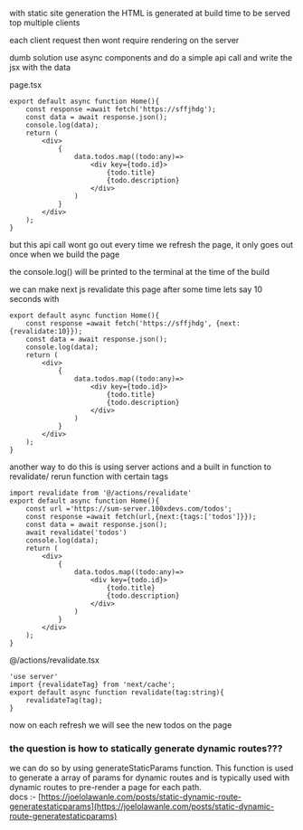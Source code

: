 with static site generation the HTML is generated at build time
to be served top multiple clients 

each client request then wont require rendering on the server

dumb solution 
use async components and do a simple api call and write the jsx with the data

page.tsx
```tsx
export default async function Home(){
	const response =await fetch('https://sffjhdg');
	const data = await response.json();
	console.log(data);
	return (
		<div>
			{
				data.todos.map((todo:any)=>
					<div key={todo.id}>
						{todo.title}
						{todo.description}	
					</div>
				)
			}
		</div>
	);
}
```

but this api call wont go out every time we refresh the page, it only goes out once when we build the page

the console.log() will be printed to the terminal at the time of the build

we can make next js revalidate this page after some time lets say 10 seconds with

```tsx
export default async function Home(){
	const response =await fetch('https://sffjhdg', {next:{revalidate:10}});
	const data = await response.json();
	console.log(data);
	return (
		<div>
			{
				data.todos.map((todo:any)=>
					<div key={todo.id}>
						{todo.title}
						{todo.description}	
					</div>
				)
			}
		</div>
	);
}
```

another way to do this is using server actions and a built in function to revalidate/ rerun function with certain tags

```tsx
import revalidate from '@/actions/revalidate'
export default async function Home(){
	const url ='https://sum-server.100xdevs.com/todos';
	const response =await fetch(url,{next:{tags:['todos']}});
	const data = await response.json();
	await revalidate('todos')
	console.log(data);
	return (
		<div>
			{
				data.todos.map((todo:any)=>
					<div key={todo.id}>
						{todo.title}
						{todo.description}	
					</div>
				)
			}
		</div>
	);
}
```

@/actions/revalidate.tsx

```tsx
'use server'
import {revalidateTag} from 'next/cache';
export default async function revalidate(tag:string){
	revalidateTag(tag);
}
```

now on each refresh we will see the new todos on the page

### the question is how to statically generate dynamic routes???

we can do so by using generateStaticParams function. This function is used to generate a array of params for dynamic routes and is typically used with dynamic routes to pre-render a page for each path.  
docs :- [https://joelolawanle.com/posts/static-dynamic-route-generatestaticparams](https://joelolawanle.com/posts/static-dynamic-route-generatestaticparams)